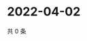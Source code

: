 # 2022-04-02

共 0 条

<!-- BEGIN WEIBO -->
<!-- 最后更新时间 Sat Apr 02 2022 11:26:58 GMT+0800 (China Standard Time) -->

<!-- END WEIBO -->
